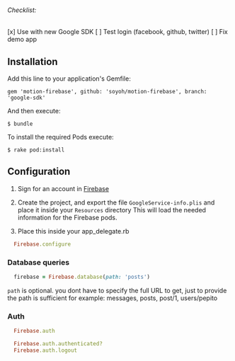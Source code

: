 ###### Checklist:

[x] Use with new Google SDK
[ ] Test login (facebook, github, twitter)
[ ] Fix demo app



## Installation

Add this line to your application's Gemfile:

    gem 'motion-firebase', github: 'soyoh/motion-firebase', branch: 'google-sdk'

And then execute:

    $ bundle

To install the required Pods execute:

    $ rake pod:install

## Configuration

1. Sign for an account in [Firebase](https://www.firebase.com/)

2. Create the project, and export the file `GoogleService-info.plis` and place it inside your `Resources` directory
This will load the needed information for the Firebase pods.

3. Place this inside your app_delegate.rb

  ```ruby
    Firebase.configure
  ```

### Database queries

  ```ruby
    firebase = Firebase.database(path: 'posts')
  ```

  `path` is optional. you dont have to specify the full URL to get, just to provide the path is sufficient
  for example: messages, posts, post/1, users/pepito

### Auth
  ```ruby
    Firebase.auth

    Firebase.auth.authenticated?
    Firebase.auth.logout
  ```  

